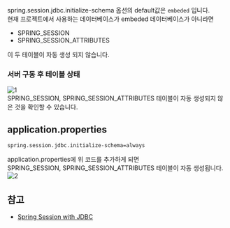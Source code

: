 spring.session.jdbc.initialize-schema 옵션의 default값은 ```embeded``` 입니다.   
현재 프로젝트에서 사용하는 데이터베이스가 embeded 데이터베이스가 아니라면
* SPRING_SESSION
* SPRING_SESSION_ATTRIBUTES   

이 두 테이블이 자동 생성 되지 않습니다.

### 서버 구동 후 테이블 상태
![1]()   
SPRING_SESSION, SPRING_SESSION_ATTRIBUTES 테이블이 자동 생성되지 않은 것을 확인할 수 있습니다.

## application.properties
```
spring.session.jdbc.initialize-schema=always
```
application.properties에 위 코드를 추가하게 되면    
SPRING_SESSION, SPRING_SESSION_ATTRIBUTES 테이블이 자동 생성됩니다.   
![2]()

## 참고
* [Spring Session with JDBC](https://www.javadevjournal.com/spring/spring-session-with-jdbc/)
